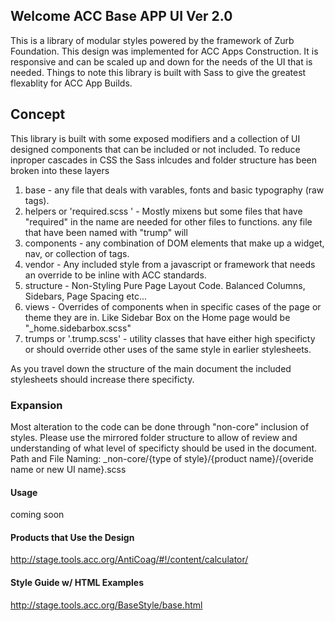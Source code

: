 Welcome ACC Base APP UI Ver 2.0
-------------------
This is a library of modular styles powered by the framework of Zurb Foundation. This design was implemented for ACC Apps Construction. It is responsive and can be scaled up and down for the needs of the UI that is needed. Things to note this library is built with Sass to give the greatest flexablity for ACC App Builds. 

## Concept
This library is built with some exposed modifiers and a collection of UI designed components that can be included or not included. To reduce inproper cascades in CSS the Sass inlcudes and folder structure has been broken into these layers

1. base - any file that deals with varables, fonts and basic typography (raw tags).
2. helpers or 'required.scss ' - Mostly mixens but some files that have "required" in the name are needed for other files to functions. any file that have been named with "trump" will
3. components - any combination of DOM elements that make up a widget, nav, or collection of tags.
4. vendor - Any included style from a javascript or framework that needs an override to be inline with ACC standards.
5. structure - Non-Styling Pure Page Layout Code.  Balanced Columns, Sidebars, Page Spacing etc...
6. views - Overrides of components when in specific cases of the page or theme they are in. Like Sidebar Box on the Home page would be "_home.sidebarbox.scss"
7. trumps or '.trump.scss' - utility classes that have either high specificty or should override other uses of the same style in earlier stylesheets.  

As you travel down the structure of the main document the included stylesheets should increase there specificty. 


### Expansion
Most alteration to the code can be done through "non-core" inclusion of styles. Please use the mirrored folder structure to allow of review and understanding of what level of specificty should be used in the document. 
Path and File Naming: _non-core/{type of style}/{product name}/{overide name or new UI name}.scss  

#### Usage
coming soon


#### Products that Use the Design
http://stage.tools.acc.org/AntiCoag/#!/content/calculator/


#### Style Guide w/ HTML Examples
http://stage.tools.acc.org/BaseStyle/base.html